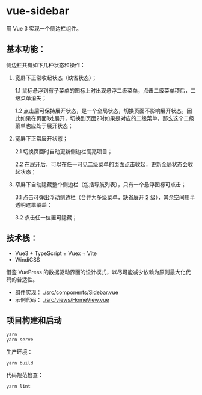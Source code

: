 # vue-sidebar 

用 Vue 3 实现一个侧边栏组件。

## 基本功能：

侧边栏共有如下几种状态和操作：

1. 宽屏下正常收起状态（缺省状态）；

   1.1 鼠标悬浮到有子菜单的图标上时出现悬浮二级菜单，点击二级菜单项后，二级菜单消失；

   1.2 点击后可保持展开状态，是一个全局状态，切换页面不影响展开状态。因此如果在页面1处展开，切换到页面2时如果是对应的二级菜单，那么这个二级菜单也应处于展开状态；

2. 宽屏下正常展开状态；

   2.1 切换页面时自动更新侧边栏高亮项目；

   2.2 在展开后，可以在任一可见二级菜单的页面点击收起，更新全局状态会收起状态；

3. 窄屏下自动隐藏整个侧边栏（包括导航列表），只有一个悬浮图标可点击；

   3.1 点击可弹出浮动侧边栏（合并为多级菜单，缺省展开 2 级），其余空间用半透明遮罩覆盖；

   3.2 点击任一位置可隐藏；

## 技术栈：

* Vue3 + TypeScript + Vuex + Vite
* WindiCSS

借鉴 VuePress 的数据驱动界面的设计模式，以尽可能减少依赖为原则最大化代码的普适性。

* 组件实现： [./src/components/Sidebar.vue](./src/components/Sidebar.vue)
* 示例代码： [./src/views/HomeView.vue](./src/views/HomeView.vue)

## 项目构建和启动

```
yarn
yarn serve
```

生产环境：

```
yarn build
```

代码规范检查：

```
yarn lint
```
